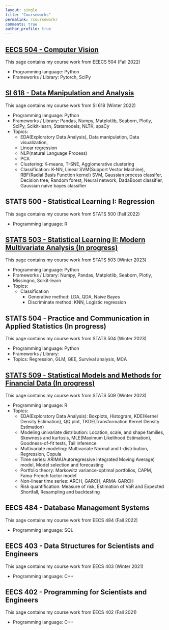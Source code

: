 ```yaml
---
layout: single
title: "Courseworks"
permalink: /coursework/
comments: true
author_profile: true
---
```


## [EECS 504 - Computer Vision](https://junwoo-data.github.io/coursework/EECS504/)

This page contains my course work from EEECS 504 (Fall 2022)

- Programming language: Python
- Frameworks / Library: Pytorch, SciPy

## [SI 618 - Data Manipulation and Analysis](https://junwoo-data.github.io/coursework/SI618/)

This page contains my course work from SI 618 (Winter 2022)

- Programming language: Python
- Frameworks / Library: Pandas, Numpy, Matplotlib, Seaborn, Plotly, SciPy, Scikit-learn, Statsmodels,  NLTK, spaCy
- Topics: 
    - EDA(Exploratory Data Analysis), Data manipulation, Data visualization, 
    - Linear regression 
    - NLP(natural Language Process) 
    - PCA
    - Clustering: K-means, T-SNE, Agglomerative clustering 
    - Classification: K-NN, Linear SVM(Support Vector Machine), RBF(Radial Basis Function kernel) SVM, Gaussian process classifer, Decision tree, Random forest, Neural network, DadaBoost classifier, Gaussian naive bayes classifier

## STATS 500 - Statistical Learning I: Regression

This page contains my course work from STATS 500 (Fall 2022)

- Programming language: R

## [STATS 503 - Statistical Learning II: Modern Multivariate Analysis (In progress)](https://junwoo-data.github.io/coursework/STAT503/)

This page contains my course work from STATS 503 (Winter 2023)

- Programming language: Python
- Frameworks / Library: Numpy, Pandas, Matplotlib, Seaborn, Plotly, Missingno, Scikit-learn
- Topics: 
    - Classification
        - Generative method: LDA, QDA, Naive Bayes 
        - Discriminate method: KNN, Logistic regression

## STATS 504 - Practice and Communication in Applied Statistics (In progress)

This page contains my course work from STATS 504 (Winter 2023)

- Programming language: Python
- Frameworks / Library:
- Topics: Regression, GLM, GEE, Survival analysis, MCA

## [STATS 509 - Statistical Models and Methods for Financial Data (In progress)](https://junwoo-data.github.io/coursework/STATS509/)

This page contains my course work from STATS 509 (Winter 2023)

- Programming language: R
- Topics: 
    - EDA(Exploratory Data Analysis): Boxplots, Histogram, KDE(Kernel Density Estimation), QQ plot, TKDE(Transformation Kernel Density Estimation)
    - Modeling univariate distribution: Location, scale, and shape families, Skewness and kurtosis, MLE(Maximum Likelihood Estimation), Goodness-of-fit tests, Tail inference
    - Multivariate modeling: Multivariate Normal and t-distribution, Regression, Copula
    - Time series: ARIMA(Autoregressive Integrated Moving Average) model, Model selection and forecasting
    - Portfolio theory: Markowitz variance-optimal portfolios, CAPM, Fama-French factor model
    - Non-linear time series: ARCH, GARCH, ARMA-GARCH
    - Risk quantification: Measure of risk, Estimation of VaR and Expected Shortfall, Resampling and backtesting 

## EECS 484 - Database Management Systems 

This page contains my course work from EECS 484 (Fall 2022)

- Programming language: SQL 

## EECS 403 - Data Structures for Scientists and Engineers 

This page contains my course work from EECS 403 (Winter 2021)

- Programming language: C++ 

## EECS 402 - Programming for Scientists and Engineers

This page contains my course work from EECS 402 (Fall 2021)

- Programming language: C++ 






